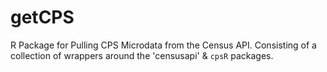 # getCPS
R Package for Pulling CPS Microdata from the Census API. Consisting of a collection of wrappers around the 'censusapi' & `cpsR` packages.

